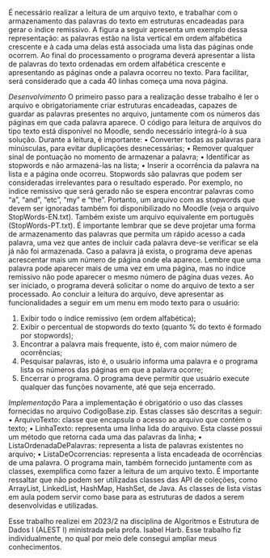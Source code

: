 É necessário realizar a leitura de um arquivo texto, e trabalhar com o armazenamento das palavras do texto em estruturas encadeadas para gerar o índice remissivo. A figura a seguir apresenta um exemplo dessa representação: as palavras estão na lista vertical em ordem alfabética crescente e à cada uma delas está associada uma lista das páginas onde ocorrem.
Ao final do processamento o programa deverá apresentar a lista de palavras do texto ordenadas em ordem alfabética crescente e apresentando as páginas onde a palavra ocorreu no texto. Para facilitar, será considerado que a cada 40 linhas começa uma nova página. 

*Desenvolvimento*
O primeiro passo para a realização desse trabalho é ler o arquivo e obrigatoriamente criar estruturas encadeadas, capazes de guardar as palavras presentes no arquivo, juntamente com os números das páginas em que cada palavra aparece. O código para leitura de arquivos do tipo texto está disponível no Moodle, sendo necessário integrá-lo à sua solução.
Durante a leitura, é importante:
• Converter todas as palavras para minúsculas, para evitar duplicações desnecessárias;
• Remover qualquer sinal de pontuação no momento de armazenar a palavra;
• Identificar as stopwords e não armazená-las na lista;
• Inserir a ocorrência da palavra na lista e a página onde ocorreu.
Stopwords são palavras que podem ser consideradas irrelevantes para o resultado esperado. Por exemplo, no índice remissivo que será gerado não se espera encontrar palavras como “a”, “and”, “etc”, “my” e “the”. Portanto, um arquivo com as stopwords que devem ser ignoradas também foi disponibilizado no Moodle (veja o arquivo StopWords-EN.txt). Também existe um arquivo equivalente em português (StopWords-PT.txt).
É importante lembrar que se deve projetar uma forma de armazenamento das palavras que permita um rápido acesso a cada palavra, uma vez que antes de incluir cada palavra deve-se verificar se ela já não foi armazenada. Caso a palavra já exista, o programa deve apenas acrescentar mais um número de página onde ela aparece.
Lembre que uma palavra pode aparecer mais de uma vez em uma página, mas no índice remissivo não pode aparecer o mesmo número de página duas vezes.
Ao ser iniciado, o programa deverá solicitar o nome do arquivo de texto a ser processado. Ao concluir a leitura do arquivo, deve apresentar as funcionalidades a seguir em um menu em modo texto para o usuário:
1. Exibir todo o índice remissivo (em ordem alfabética);
2. Exibir o percentual de stopwords do texto (quanto % do texto é formado por stopwords);
3. Encontrar a palavra mais frequente, isto é, com maior número de ocorrências;
4. Pesquisar palavras, isto é, o usuário informa uma palavra e o programa lista os números das páginas em que a palavra ocorre;
5. Encerrar o programa.
O programa deve permitir que usuário execute qualquer das funções novamente, até que seja encerrado.

*Implementação*
Para a implementação é obrigatório o uso das classes fornecidas no arquivo CodigoBase.zip. Estas classes são descritas a seguir:
• ArquivoTexto: classe que encapsula o acesso ao arquivo que contém o texto;
• LinhaTexto: representa uma linha lida do arquivo. Esta classe possui um método que retorna cada uma das palavras da linha;
• ListaOrdenadaDePalavras: representa a lista de palavras existentes no arquivo;
• ListaDeOcorrencias: representa a lista encadeada de ocorrências de uma palavra.
O programa main, também fornecido juntamente com as classes, exemplifica como fazer a leitura de um arquivo texto.
É importante ressaltar que não podem ser utilizadas classes das API de coleções, como ArrayList, LinkedList, HashMap, HashSet, de Java.
As classes de lista vistas em aula podem servir como base para as estruturas de dados a serem desenvolvidas e utilizadas.

Esse trabalho realizei em 2023/2 na disciplina de Algoritmos e Estrutura de Dados I (ALEST I) ministrada pela profa. Isabel Harb. Esse trabalho fiz individualmente, no qual por meio dele consegui ampliar meus conhecimentos.
